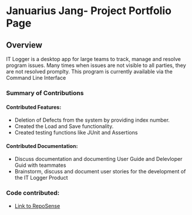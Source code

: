 # Januarius Jang- Project Portfolio Page

## Overview
IT Logger is a desktop app for large teams to track, manage and resolve program issues. Many times when issues are not visible to all parties, they are not resolved promplty. This program is currently available via the Command Line Interface

### Summary of Contributions
#### Contributed Features:
* Deletion of Defects from the system by providing index number.
* Created the Load and Save functionality.
* Created testing functions like JUnit and Assertions 

#### Contributed Documentation:
* Discuss documentation and documenting User Guide and Delevloper Guid with teammates
* Brainstorm, discuss and document user stories for the development of the IT Logger Product

### Code contributed: 
* [Link to RepoSense](https://nus-tic4001-ay2021s1.github.io/tp-dashboard/#breakdown=true&search=&sort=groupTitle&sortWithin=title&since=2020-08-14&timeframe=commit&mergegroup=&groupSelect=groupByRepos&checkedFileTypes=docs~functional-code~test-code~other&tabOpen=true&tabType=authorship&zFR=false&tabAuthor=JanuariusJang&tabRepo=AY2021S1-TIC4001-3%2Ftp%5Bmaster%5D&authorshipIsMergeGroup=false&authorshipFileTypes=docs~functional-code~test-code~other)
